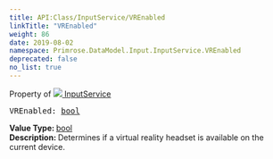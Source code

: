 ```yaml
---
title: API:Class/InputService/VREnabled
linkTitle: "VREnabled"
weight: 86
date: 2019-08-02
namespace: Primrose.DataModel.Input.InputService.VREnabled
deprecated: false
no_list: true
---
```

Property of <a href="/docs/api-reference/Class/InputService"><img src="/icons/silk/controller.png"/>&nbsp;InputService</a>
<pre class="method-declaration">
VREnabled: <a class="type" href="/docs/api-reference/System/Primitives#boolean">bool</a></pre>
<b>Value Type: </b>
<a class="type" href="/docs/api-reference/System/Primitives#boolean">bool</a>
<br/>
<b>Description: </b>
Determines if a virtual reality headset is available on the current device.

